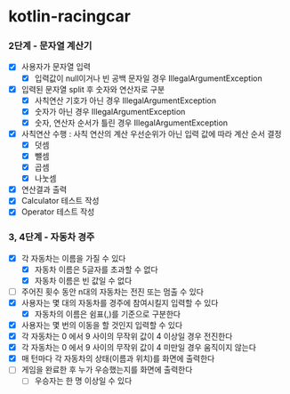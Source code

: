 # kotlin-racingcar

### 2단계 - 문자열 계산기

- [x] 사용자가 문자열 입력
  - [x] 입력값이 null이거나 빈 공백 문자일 경우 IllegalArgumentException
- [x] 입력된 문자열 split 후 숫자와 연산자로 구분
  - [x] 사칙연산 기호가 아닌 경우 IllegalArgumentException
  - [x] 숫자가 아닌 경우 IllegalArgumentException
  - [x] 숫자, 연산자 순서가 틀린 경우 IllegalArgumentException
- [x] 사칙연산 수행 : 사칙 연산의 계산 우선순위가 아닌 입력 값에 따라 계산 순서 결정
  - [x] 덧셈
  - [x] 뺄셈
  - [x] 곱셈
  - [x] 나눗셈
- [x] 연산결과 출력
- [x] Calculator 테스트 작성
- [x] Operator 테스트 작성

### 3, 4단계 - 자동차 경주

- [x] 각 자동차는 이름을 가질 수 있다
  - [x] 자동차 이름은 5글자를 초과할 수 없다
  - [x] 자동차 이름은 빈 값일 수 없다
- [ ] 주어진 횟수 동안 n대의 자동차는 전진 또는 멈출 수 있다
- [x] 사용자는 몇 대의 자동차를 경주에 참여시킬지 입력할 수 있다
  - [x] 자동차의 이름은 쉼표(,)를 기준으로 구분한다
- [x] 사용자는 몇 번의 이동을 할 것인지 입력할 수 있다
- [x] 각 자동차는 0 에서 9 사이의 무작위 값이 4 이상일 경우 전진한다
- [x] 각 자동차는 0 에서 9 사이의 무작위 값이 4 미만일 경우 움직이지 않는다
- [x] 매 턴마다 각 자동차의 상태(이름과 위치)를 화면에 출력한다
- [ ] 게임을 완료한 후 누가 우승했는지를 화면에 출력한다
  - [ ] 우승자는 한 명 이상일 수 있다
